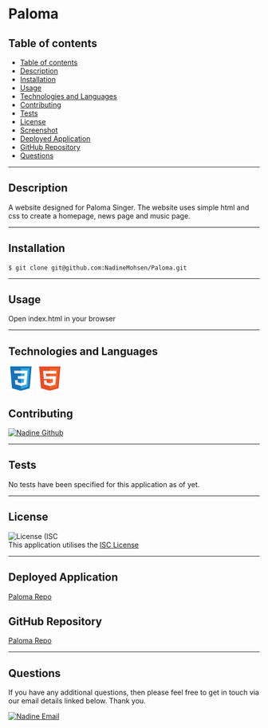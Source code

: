 # Paloma

## Table of contents

  - [Table of contents](#table-of-contents)
  - [Description](#description)
  - [Installation](#installation)
  - [Usage](#usage)
  - [Technologies and Languages](#technologies-and-languages)
  - [Contributing](#contributing)
  - [Tests](#tests)
  - [License](#license)
  - [Screenshot](#screenshot)
  - [Deployed Application](#deployed-application)
  - [GitHub Repository](#github-repository)
  - [Questions](#questions)

---

## Description

A website designed for Paloma Singer. The website uses simple html and css to create a homepage, news page and music page.

---

## Installation

```
$ git clone git@github.com:NadineMohsen/Paloma.git
```
---

## Usage

Open index.html in your browser

---

## Technologies and Languages

<div>

<img src="https://raw.githubusercontent.com/devicons/devicon/master/icons/css3/css3-original.svg" title="CSS3" alt="CSS" width="50" height="50"/>&nbsp;
<img src="https://raw.githubusercontent.com/devicons/devicon/master/icons/html5/html5-original.svg" title="HTML5" alt="HTML" width="50" height="50"/>&nbsp;


</div>


## Contributing

<div id="badges">
  <a href="https://github.com/NadineMohsen">
    <img src="https://img.shields.io/badge/profile-NADINE MOHSEN-red?style=for-the-badge&logo=GITHUB&logoColor=white" alt="Nadine Github"/>
  </a> <br />
</div>

---

## Tests

No tests have been specified for this application as of yet.

---

## License

![License (ISC](https://img.shields.io/badge/License-ISC-brightgreen?style=plastic&logo=appveyor.svg) <br />
This application utilises the [ISC License](https://opensource.org/licenses/ISC "License Link")

---

## Deployed Application
  <a href="https://nadinemohsen.github.io/Paloma/">
    Paloma Repo
  </a>


## GitHub Repository

  <a href="https://github.com/NadineMohsen/Paloma">
    Paloma Repo
  </a>

---

## Questions

If you have any additional questions, then please feel free to get in touch via our email details linked below. Thank you.

<div id="badges">
  <a href="mailto:Nadine.mohsen@hotmail.com">
    <img src="https://img.shields.io/badge/EMAIL-NADINE MOHSEN-red?style=for-the-badge&logo=GOOGLE&logoColor=white" alt="Nadine Email"/>
  </a> <br />
</div>
